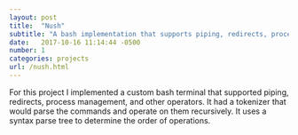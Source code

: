 ```yaml
---
layout: post
title:  "Nush"
subtitle: "A bash implementation that supports piping, redirects, process management, and other operators."
date:   2017-10-16 11:14:44 -0500
number: 1
categories: projects
url: /nush.html
---
```

For this project I implemented a custom bash terminal that supported piping, redirects, process management, and other operators. It had a tokenizer that would parse the commands and operate on them recursively. It uses a syntax parse tree to determine the order of operations.